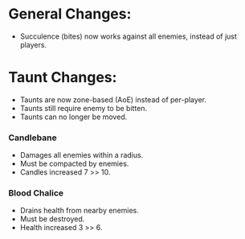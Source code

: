 # General Changes:

- Succulence (bites) now works against all enemies, instead of just players.

# Taunt Changes:

- Taunts are now zone-based (AoE) instead of per-player.
- Taunts still require enemy to be bitten.
- Taunts can no longer be moved.

### Candlebane

- Damages all enemies within a radius.
- Must be compacted by enemies.
- Candles increased 7 >> 10.

### Blood Chalice

- Drains health from nearby enemies.
- Must be destroyed.
- Health increased 3 >> 6.